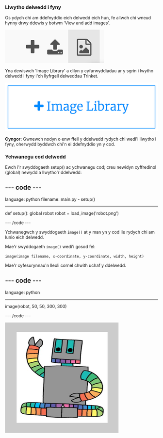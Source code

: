 ### Llwytho delwedd i fyny

Os ydych chi am ddefnyddio eich delwedd eich hun, fe allwch chi wneud hynny drwy ddewis y botwm ‘View and add images’.

![Symbol plws, symbol llwytho i fyny, a symbol delwedd. Mae'r symbol delwedd wedi'i amlygu.](images/trinket_image.png)

Yna dewiswch 'Image Library' a dilyn y cyfarwyddiadau ar y sgrin i lwytho delwedd i fyny i'ch llyfrgell delweddau Trinket.

![Botwm gydag arwydd plws a'r geiriau 'Image Library' arno.](images/trinket_image_library.png)

**Cyngor:** Gwnewch nodyn o enw ffeil y ddelwedd rydych chi wedi'i llwytho i fyny, oherwydd byddwch chi'n ei ddefnyddio yn y cod.

### Ychwanegu cod delwedd

Ewch i'r swyddogaeth setup() ac ychwanegu cod; creu newidyn cyffredinol (global) newydd a llwytho'r ddelwedd:

--- code ---
---
language: python filename: main.py - setup()

---

def setup(): global robot robot = load_image('robot.png')

--- /code ---

Ychwanegwch y swyddogaeth `image()` at y man yn y cod lle rydych chi am lunio eich delwedd.

Mae'r swyddogaeth `image()` wedi'i gosod fel:

`image(image filename, x-coordinate, y-coordinate, width, height)`

Mae'r cyfesurynnau'n lleoli cornel chwith uchaf y ddelwedd.

--- code ---
---
language: python

---

  image(robot, 50, 50, 300, 300)

--- /code ---

![Yr ardal cod a'r ardal allbwn gyda delwedd o robot wedi'i dangos.](images/inserted-robot.png)
